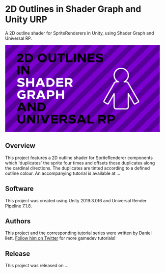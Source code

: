 # 2D Outlines in Shader Graph and Unity URP

A 2D outline shader for SpriteRenderers in Unity, using Shader Graph and Universal RP.

![Outlines Banner](banner.jpg)

## Overview

This project features a 2D outline shader for SpriteRenderer components which 'duplicates' the sprite four times and offsets those duplicates along the cardinal directions. The duplicates are tinted according to a defined outline colour. An accompanying tutorial is available at ...

## Software

This project was created using Unity 2019.3.0f6 and Universal Render Pipeline 7.1.8.

## Authors

This project and the corresponding tutorial series were written by Daniel Ilett. [Follow him on Twitter](https://twitter.com/daniel_ilett) for more gamedev tutorials!

## Release

This project was released on ...
